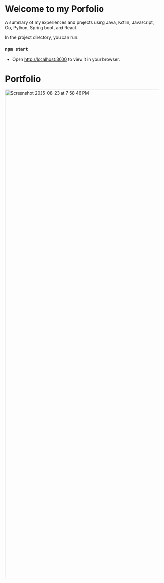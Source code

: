 # Welcome to my Porfolio

A summary of my experiences and projects using Java, Kotlin, Javascript, Go, Python, Spring boot, and React.

In the project directory, you can run:

### `npm start`

* Open [http://localhost:3000](http://localhost:3000) to view it in your browser.

# Portfolio
<img width="1600" alt="Screenshot 2025-08-23 at 7 58 46 PM" src="https://github.com/user-attachments/assets/f00e8e5f-7b6b-445e-8780-c7db4bb85049" />
